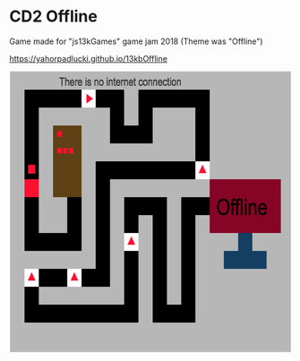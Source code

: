 # CD2 Offline

Game made for "js13kGames" game jam 2018 (Theme was "Offline")

https://yahorpadlucki.github.io/13kbOffline

<p align="center">
  <img src="demo.png" alt=""
       width="634" height="505">
</p>
